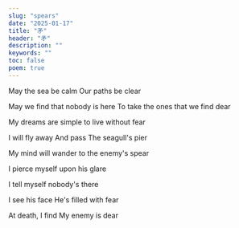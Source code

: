 ```yaml
---
slug: "spears"
date: "2025-01-17"
title: "矛"
header: "矛"
description: ""
keywords: ""
toc: false
poem: true
---
```


May the sea be calm
Our paths be clear

May we find that nobody is here
To take the ones that we find dear

My dreams are simple
to live without fear

I will fly away
And pass
The seagull's pier

My mind will wander
to the enemy's spear

I pierce myself
upon his glare

I tell myself
nobody's there

I see his face
He's filled with fear

At death, I find
My enemy is dear
